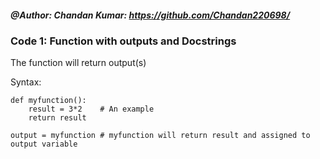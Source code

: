 ##### @Author: Chandan Kumar: https://github.com/Chandan220698/

### Code 1: Function with outputs and Docstrings
The function will return output(s)<br>

Syntax:

```
def myfunction():
    result = 3*2    # An example
    return result

output = myfunction # myfunction will return result and assigned to output variable
```